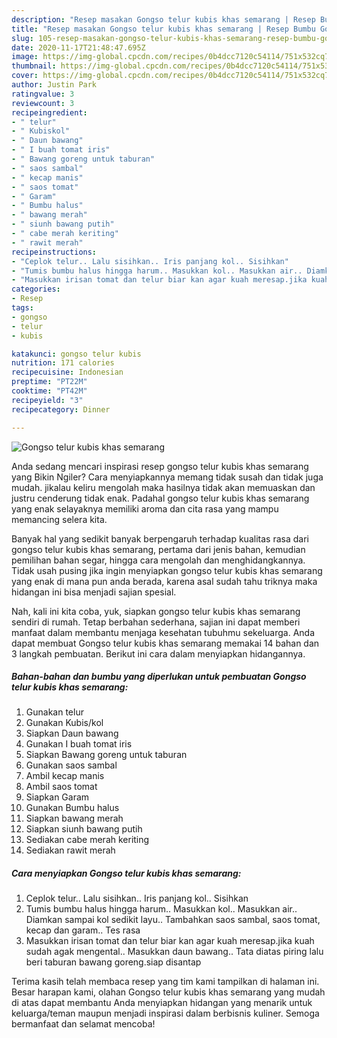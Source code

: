 ```yaml
---
description: "Resep masakan Gongso telur kubis khas semarang | Resep Bumbu Gongso telur kubis khas semarang Yang Enak dan Simpel"
title: "Resep masakan Gongso telur kubis khas semarang | Resep Bumbu Gongso telur kubis khas semarang Yang Enak dan Simpel"
slug: 105-resep-masakan-gongso-telur-kubis-khas-semarang-resep-bumbu-gongso-telur-kubis-khas-semarang-yang-enak-dan-simpel
date: 2020-11-17T21:48:47.695Z
image: https://img-global.cpcdn.com/recipes/0b4dcc7120c54114/751x532cq70/gongso-telur-kubis-khas-semarang-foto-resep-utama.jpg
thumbnail: https://img-global.cpcdn.com/recipes/0b4dcc7120c54114/751x532cq70/gongso-telur-kubis-khas-semarang-foto-resep-utama.jpg
cover: https://img-global.cpcdn.com/recipes/0b4dcc7120c54114/751x532cq70/gongso-telur-kubis-khas-semarang-foto-resep-utama.jpg
author: Justin Park
ratingvalue: 3
reviewcount: 3
recipeingredient:
- " telur"
- " Kubiskol"
- " Daun bawang"
- " I buah tomat iris"
- " Bawang goreng untuk taburan"
- " saos sambal"
- " kecap manis"
- " saos tomat"
- " Garam"
- " Bumbu halus"
- " bawang merah"
- " siunh bawang putih"
- " cabe merah keriting"
- " rawit merah"
recipeinstructions:
- "Ceplok telur.. Lalu sisihkan.. Iris panjang kol.. Sisihkan"
- "Tumis bumbu halus hingga harum.. Masukkan kol.. Masukkan air.. Diamkan sampai kol sedikit layu.. Tambahkan saos sambal, saos tomat, kecap dan garam.. Tes rasa"
- "Masukkan irisan tomat dan telur biar kan agar kuah meresap.jika kuah sudah agak mengental.. Masukkan daun bawang.. Tata diatas piring lalu beri taburan bawang goreng.siap disantap"
categories:
- Resep
tags:
- gongso
- telur
- kubis

katakunci: gongso telur kubis 
nutrition: 171 calories
recipecuisine: Indonesian
preptime: "PT22M"
cooktime: "PT42M"
recipeyield: "3"
recipecategory: Dinner

---
```



![Gongso telur kubis khas semarang](https://img-global.cpcdn.com/recipes/0b4dcc7120c54114/751x532cq70/gongso-telur-kubis-khas-semarang-foto-resep-utama.jpg)

Anda sedang mencari inspirasi resep gongso telur kubis khas semarang yang Bikin Ngiler? Cara menyiapkannya memang tidak susah dan tidak juga mudah. jikalau keliru mengolah maka hasilnya tidak akan memuaskan dan justru cenderung tidak enak. Padahal gongso telur kubis khas semarang yang enak selayaknya memiliki aroma dan cita rasa yang mampu memancing selera kita.

Banyak hal yang sedikit banyak berpengaruh terhadap kualitas rasa dari gongso telur kubis khas semarang, pertama dari jenis bahan, kemudian pemilihan bahan segar, hingga cara mengolah dan menghidangkannya. Tidak usah pusing jika ingin menyiapkan gongso telur kubis khas semarang yang enak di mana pun anda berada, karena asal sudah tahu triknya maka hidangan ini bisa menjadi sajian spesial.




Nah, kali ini kita coba, yuk, siapkan gongso telur kubis khas semarang sendiri di rumah. Tetap berbahan sederhana, sajian ini dapat memberi manfaat dalam membantu menjaga kesehatan tubuhmu sekeluarga. Anda dapat membuat Gongso telur kubis khas semarang memakai 14 bahan dan 3 langkah pembuatan. Berikut ini cara dalam menyiapkan hidangannya.

<!--inarticleads1-->

##### Bahan-bahan dan bumbu yang diperlukan untuk pembuatan Gongso telur kubis khas semarang:

1. Gunakan  telur
1. Gunakan  Kubis/kol
1. Siapkan  Daun bawang
1. Gunakan  I buah tomat iris
1. Siapkan  Bawang goreng untuk taburan
1. Gunakan  saos sambal
1. Ambil  kecap manis
1. Ambil  saos tomat
1. Siapkan  Garam
1. Gunakan  Bumbu halus
1. Siapkan  bawang merah
1. Siapkan  siunh bawang putih
1. Sediakan  cabe merah keriting
1. Sediakan  rawit merah




<!--inarticleads2-->

##### Cara menyiapkan Gongso telur kubis khas semarang:

1. Ceplok telur.. Lalu sisihkan.. Iris panjang kol.. Sisihkan
1. Tumis bumbu halus hingga harum.. Masukkan kol.. Masukkan air.. Diamkan sampai kol sedikit layu.. Tambahkan saos sambal, saos tomat, kecap dan garam.. Tes rasa
1. Masukkan irisan tomat dan telur biar kan agar kuah meresap.jika kuah sudah agak mengental.. Masukkan daun bawang.. Tata diatas piring lalu beri taburan bawang goreng.siap disantap




Terima kasih telah membaca resep yang tim kami tampilkan di halaman ini. Besar harapan kami, olahan Gongso telur kubis khas semarang yang mudah di atas dapat membantu Anda menyiapkan hidangan yang menarik untuk keluarga/teman maupun menjadi inspirasi dalam berbisnis kuliner. Semoga bermanfaat dan selamat mencoba!
